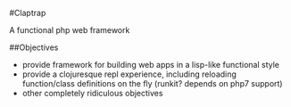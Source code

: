 #Claptrap

A functional php web framework

##Objectives
- provide framework for building web apps in a lisp-like functional style
- provide a clojuresque repl experience, including reloading function/class definitions on the fly (runkit? depends on php7 support)
- other completely ridiculous objectives
